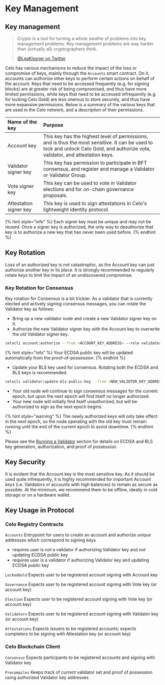 # Key Management

## Key management

> Crypto is a tool for turning a whole swathe of problems into key management problems. Key management problems are way harder than \(virtually all\) cryptographers think.
>
> [@LeaKissner on Twitter](https://twitter.com/LeaKissner/status/1198595109756887040)

Celo has various mechanisms to reduce the impact of the loss or compromise of keys, mainly through the `Accounts` smart contract. On it, accounts can authorize other keys to perform certain actions on behalf of the account. Keys that need to be accessed frequently \(e.g. for signing blocks\) are at greater risk of being compromised, and thus have more limited permissions, while keys that need to be accessed infrequently \(e.g. for locking Celo Gold\) are less onerous to store securely, and thus have more expansive permissions. Below is a summary of the various keys that are used in the Celo network, and a description of their permissions.

| Name of the key | Purpose |
| :--- | :--- |
| Account key | This key has the highest level of permissions, and is thus the most sensitive. It can be used to lock and unlock Celo Gold, and authorize vote, validator, and attestation keys. |
| Validator signer key | This key has permission to participate in BFT consensus, and register and manage a Validator or Validator Group. |
| Vote signer key | This key can be used to vote in Validator elections and for on-chain governance proposals. |
| Attestation signer key | This key is used to sign attestations in Celo's lightweight identity protocol. |

{% hint style="info" %}
Each signer key must be unique and may not be reused. Once a signer key is authorized, the only way to deauthorize that key is to authorize a new key that has never been used before.
{% endhint %}

## Key Rotation

Loss of an authorized key is not catastrophic, as the Account key can just authorize another key in its place. It is strongly recommended to regularly rotate keys to limit the impact of an undiscovered compromise.

### Key Rotation for Consensus

Key rotation for Consensus is a bit trickier. As a validator that is currently elected and actively signing consensus messages, you can rotate the Validator key as follows:

* Bring up a new validator node and create a new Validator signer key on it.
* Authorize the new Validator signer key with the Account key to overwrite the old Validator signer key.

```bash
celocli account:authorize --from <ACCOUNT_KEY_ADDRESS> --role validator --signer <NEW_VALIDATOR_ADDRESS> --signature <PROOF_OF_NEW_VALIDATOR_KEY_POSSESSION>
```

{% hint style="info" %}
Your ECDSA public key will be updated automatically from the proof-of-possession.
{% endhint %}

* Update your BLS key used for consensus. Rotating both the ECDSA and BLS keys is recommended.

```bash
celocli validator:update-bls-public-key --from <NEW_VALIDTOR_KEY_ADDRESS> --blsKey <NEW_BLS_KEY> --blsPop <PROOF_OF_NEW_BLS_KEY_POSSESSION>
```

* Your old node will continue to sign consensus messages for the current epoch, but upon the next epoch will find itself no longer authorized.
* Your new node will initially find itself unauthorized, but will be authorized to sign as the next epoch begins.

{% hint style="warning" %}
The newly authorized keys will only take effect in the next epoch, so the node operating with the old key must remain running until the end of the current epoch to avoid downtime.
{% endhint %}

Please see the [Running a Validator](https://docs.celo.org/getting-started/baklava-testnet/running-a-validator) section for details on ECDSA and BLS key generation, authorization, and proof of possession.

## Key Security

It is evident that the Account key is the most sensitive key. As it should be used quite infrequently, it is highly recommended for important Account keys \(i.e. Validators or accounts with high balances\) to remain as secure as possible. At the minimum, we recommend them to be offline, ideally in cold storage or on a hardware wallet.

## Key Usage in Protocol

### Celo Registry Contracts

`Accounts` Entrypoint for users to create an account and authorize _unique_ addresses which correspond to signing keys

* requires user is _not_ a validator if authorizing Validator key and _not_ updating ECDSA public key
* requires user is a validator if authorizing Validator key and updating ECDSA public key

`LockedGold` Expects user to be registered account signing with Account key

`Governance` Expects user to be registered account signing with Vote key \(or account key\)

`Election` Expects user to be registered account signing with Vote key \(or account key\)

`Validators` Expects user to be registered account signing with Validator key \(or account key\)

`Attestations` Expects issuers to be registered accounts; expects completers to be signing with Attestation key \(or account key\)

### Celo Blockchain Client

`Consensus` Expects participants to be registered accounts and signing with Validator key

`Precompiles` Keeps track of current validator set and proof of possession using authorized Validator key addresses

